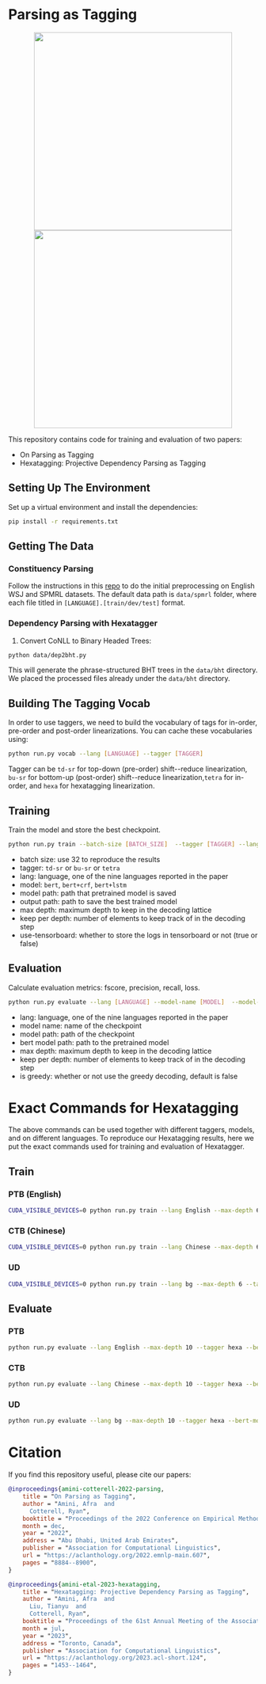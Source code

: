 # Parsing as Tagging
<p align="center">
  <img src="https://github.com/rycolab/parsing-as-tagging/blob/main/header.jpg" width=400>
  <img src="https://github.com/rycolab/parsing-as-tagging/blob/main/header-hexa.png" width=400>
</p>
This repository contains code for training and evaluation of two papers:

- On Parsing as Tagging 
- Hexatagging: Projective Dependency Parsing as Tagging

## Setting Up The Environment
Set up a virtual environment and install the dependencies:
```bash
pip install -r requirements.txt
```

## Getting The Data
### Constituency Parsing
Follow the instructions in this [repo](https://github.com/nikitakit/self-attentive-parser/tree/master/data) to do the initial preprocessing on English WSJ and SPMRL datasets. The default data path is `data/spmrl` folder, where each file titled in `[LANGUAGE].[train/dev/test]` format.
### Dependency Parsing with Hexatagger
1. Convert CoNLL to Binary Headed Trees:
```bash
python data/dep2bht.py
```
This will generate the phrase-structured BHT trees in the `data/bht` directory. 
We placed the processed files already under the `data/bht` directory.

## Building The Tagging Vocab
In order to use taggers, we need to build the vocabulary of tags for in-order, pre-order and post-order linearizations. You can cache these vocabularies using:
```bash
python run.py vocab --lang [LANGUAGE] --tagger [TAGGER]
```
Tagger can be `td-sr` for top-down (pre-order) shift--reduce linearization, `bu-sr` for bottom-up (post-order) shift--reduce linearization,`tetra` for in-order, and `hexa` for hexatagging linearization.

## Training
Train the model and store the best checkpoint.
```bash
python run.py train --batch-size [BATCH_SIZE]  --tagger [TAGGER] --lang [LANGUAGE] --model [MODEL] --epochs [EPOCHS] --lr [LR] --model-path [MODEL_PATH] --output-path [PATH] --max-depth [DEPTH] --keep-per-depth [KPD] [--use-tensorboard]
```
- batch size: use 32 to reproduce the results
- tagger: `td-sr` or `bu-sr` or `tetra`
- lang: language, one of the nine languages reported in the paper
- model: `bert`, `bert+crf`, `bert+lstm`
- model path: path that pretrained model is saved
- output path: path to save the best trained model
- max depth: maximum depth to keep in the decoding lattice
- keep per depth: number of elements to keep track of in the decoding step
- use-tensorboard: whether to store the logs in tensorboard or not (true or false)

## Evaluation
Calculate evaluation metrics: fscore, precision, recall, loss.
```bash
python run.py evaluate --lang [LANGUAGE] --model-name [MODEL]  --model-path [MODEL_PATH] --bert-model-path [BERT_PATH] --max-depth [DEPTH] --keep-per-depth [KPD]  [--is-greedy]
```
- lang: language, one of the nine languages reported in the paper
- model name: name of the checkpoint
- model path: path of the checkpoint
- bert model path: path to the pretrained model
- max depth: maximum depth to keep in the decoding lattice
- keep per depth: number of elements to keep track of in the decoding step
- is greedy: whether or not use the greedy decoding, default is false

# Exact Commands for Hexatagging
The above commands can be used together with different taggers, models, and on different languages. To reproduce our Hexatagging results, here we put the exact commands used for training and evaluation of Hexatagger. 
## Train
### PTB (English)
```bash
CUDA_VISIBLE_DEVICES=0 python run.py train --lang English --max-depth 6 --tagger hexa --model bert --epochs 50 --batch-size 32 --lr 2e-5 --model-path xlnet-large-cased --output-path ./checkpoints/ --use-tensorboard True
```
### CTB (Chinese)
```bash
CUDA_VISIBLE_DEVICES=0 python run.py train --lang Chinese --max-depth 6 --tagger hexa --model bert --epochs 50 --batch-size 32 --lr 2e-5 --model-path hfl/chinese-xlnet-mid --output-path ./checkpoints/ --use-tensorboard True
```

### UD
```bash
CUDA_VISIBLE_DEVICES=0 python run.py train --lang bg --max-depth 6 --tagger hexa --model bert --epochs 50  --batch-size 32 --lr 2e-5 --model-path bert-base-multilingual-cased --output-path ./checkpoints/ --use-tensorboard True
```
## Evaluate
### PTB
```bash
python run.py evaluate --lang English --max-depth 10 --tagger hexa --bert-model-path xlnet-large-cased --model-name English-hexa-bert-3e-05-50 --batch-size 64 --model-path ./
```

### CTB
```bash
python run.py evaluate --lang Chinese --max-depth 10 --tagger hexa --bert-model-path bert-base-chinese --model-name Chinese-hexa-bert-3e-05-50 --batch-size 64 --model-path ./checkpoints/
```
### UD
```bash
python run.py evaluate --lang bg --max-depth 10 --tagger hexa --bert-model-path bert-base-multilingual-cased --model-name bg-hexa-bert-1e-05-50 --batch-size 64 --model-path ./checkpoints/
```

# Citation
If you find this repository useful, please cite our papers:
```bibtex
@inproceedings{amini-cotterell-2022-parsing,
    title = "On Parsing as Tagging",
    author = "Amini, Afra  and
      Cotterell, Ryan",
    booktitle = "Proceedings of the 2022 Conference on Empirical Methods in Natural Language Processing",
    month = dec,
    year = "2022",
    address = "Abu Dhabi, United Arab Emirates",
    publisher = "Association for Computational Linguistics",
    url = "https://aclanthology.org/2022.emnlp-main.607",
    pages = "8884--8900",
}
```

```bibtex
@inproceedings{amini-etal-2023-hexatagging,
    title = "Hexatagging: Projective Dependency Parsing as Tagging",
    author = "Amini, Afra  and
      Liu, Tianyu  and
      Cotterell, Ryan",
    booktitle = "Proceedings of the 61st Annual Meeting of the Association for Computational Linguistics (Volume 2: Short Papers)",
    month = jul,
    year = "2023",
    address = "Toronto, Canada",
    publisher = "Association for Computational Linguistics",
    url = "https://aclanthology.org/2023.acl-short.124",
    pages = "1453--1464",
}
```

